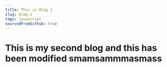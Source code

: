 ```yaml
---
title: This is Blog 2
slug: blog-2
tags: javascript
sourcedFromGithub: true
---
```


# This is my second blog and this has been modified smamsammmasmass